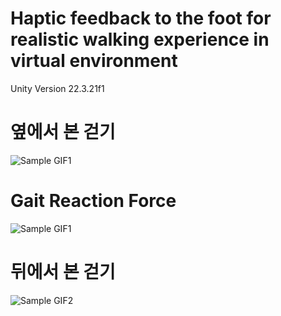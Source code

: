 # Haptic feedback to the foot for realistic walking experience in virtual environment
Unity Version 22.3.21f1
# 옆에서 본 걷기
![Sample GIF1](./foot_haptic_1.gif)

# Gait Reaction Force
![Sample GIF1](./foot_haptic_2.gif)

# 뒤에서 본 걷기
![Sample GIF2](./foot_haptic_3.gif)
